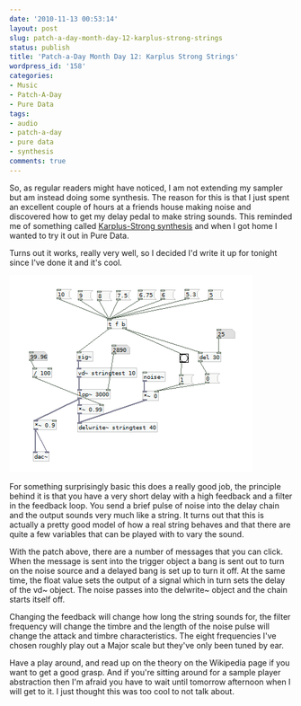 ```yaml
---
date: '2010-11-13 00:53:14'
layout: post
slug: patch-a-day-month-day-12-karplus-strong-strings
status: publish
title: 'Patch-a-Day Month Day 12: Karplus Strong Strings'
wordpress_id: '158'
categories:
- Music
- Patch-A-Day
- Pure Data
tags:
- audio
- patch-a-day
- pure data
- synthesis
comments: true
---
```


So, as regular readers might have noticed, I am not extending my sampler but am instead doing some synthesis. The reason for this is that I just spent an excellent couple of hours at a friends house making noise and discovered how to get my delay pedal to make string sounds. This reminded me of something called [Karplus-Strong synthesis](http://en.wikipedia.org/wiki/Karplus-Strong_string_synthesis) and when I got home I wanted to try it out in Pure Data.

Turns out it works, really very well, so I decided I'd write it up for tonight since I've done it and it's cool.



![Karplus-Strong String synthesis](/a/2010-11-13-patch-a-day-month-day-12-karplus-strong-strings/12-KarplusStrongString.png)

For something surprisingly basic this does a really good job, the principle behind it is that you have a very short delay with a high feedback and a filter in the feedback loop. You send a brief pulse of noise into the delay chain and the output sounds very much like a string. It turns out that this is actually a pretty good model of how a real string behaves and that there are quite a few variables that can be played with to vary the sound.

With the patch above, there are a number of messages that you can click. When the message is sent into the trigger object a bang is sent out to turn on the noise source and a delayed bang is set up to turn it off. At the same time, the float value sets the output of a signal which in turn sets the delay of the vd~ object. The noise passes into the delwrite~ object and the chain starts itself off.

Changing the feedback will change how long the string sounds for, the filter frequency will change the timbre and the length of the noise pulse will change the attack and timbre characteristics. The eight frequencies I've chosen roughly play out a Major scale but they've only been tuned by ear.

Have a play around, and read up on the theory on the Wikipedia page if you want to get a good grasp. And if you're sitting around for a sample player abstraction then I'm afraid you have to wait until tomorrow afternoon when I will get to it. I just thought this was too cool to not talk about.

